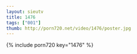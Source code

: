 ```yaml
--- 
layout: sieutv
title: 1476
tags: ["001"]
thumb: http://porn720.net/video/1476/poster.jpg
---
```

{% include porn720 key="1476" %} 
